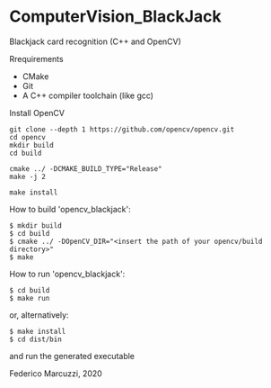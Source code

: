 # ComputerVision_BlackJack
Blackjack card recognition (C++ and OpenCV)


Rrequirements

 - CMake
 - Git
 - A C++ compiler toolchain (like gcc)


Install OpenCV

```console
git clone --depth 1 https://github.com/opencv/opencv.git
cd opencv
mkdir build
cd build

cmake ../ -DCMAKE_BUILD_TYPE="Release"
make -j 2

make install
```


How to build 'opencv_blackjack':

```console
$ mkdir build
$ cd build
$ cmake ../ -DOpenCV_DIR="<insert the path of your opencv/build directory>"
$ make
```


How to run 'opencv_blackjack':

```console
$ cd build
$ make run
```

or, alternatively:

```console
$ make install
$ cd dist/bin
```

and run the generated executable


Federico Marcuzzi, 2020


